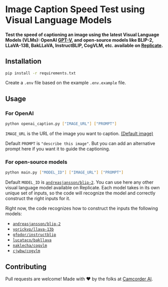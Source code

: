 # Image Caption Speed Test using Visual Language Models

#### Test the speed of captioning an image using the latest Visual Language Models (VLMs): OpenAI [GPT-V](https://platform.openai.com/docs/guides/vision), and open-source models like BLIP-2, LLaVA-13B, BakLLaVA, InstructBLIP, CogVLM, etc. available on [Replicate](https://www.replicate.com/explore).

## Installation

```bash
pip install -r requirements.txt
```

Create a `.env` file based on the example `.env.example` file.

## Usage

### For OpenAI

```bash
python openai_caption.py ["IMAGE_URL"] ["PROMPT"]
```

```IMAGE_URL``` is the URL of the image you want to caption. [(Default image)](https://replicate.delivery/pbxt/IqiPBXiSDTHbjN61b809YMPWCB4OBkxXPGmqEiKA7K1pyErB/yud.png")

Default ```PROMPT``` is ```"describe this image"```. But you can add an alternative prompt here if you want it to guide the captioning.

### For open-source models

```bash
python main.py ["MODEL_ID"] ["IMAGE_URL"] ["PROMPT"]
```

Default ```MODEL_ID``` is [```andreasjansson/blip-2```](https://replicate.com/andreasjansson/blip-2). You can use here any other visual language model available on Replicate. Each model takes in its own unique set of inputs, so the code will recognize the model and correctly construct the right inputs for it.

Right now, the code recognizes how to construct the inputs the following models:
* [```andreasjansson/blip-2```](https://replicate.com/andreasjansson/blip-2)
* [```yorickvp/llava-13b```](https://replicate.com/yorickvp/llava-13b)
* [```gfodor/instructblip```](https://replicate.com/gfodor/instructblip)
* [```lucataco/bakllava```](https://replicate.com/lucataco/bakllava)
* [```naklecha/cogvlm```](https://replicate.com/naklecha/cogvlm)
* [```cjwbw/cogvlm```](https://replicate.com/cjwbw/cogvlm)

## Contributing

Pull requests are welcome! Made with ❤️ by the folks at [Camcorder AI](https://www.github.com/camcorderai).